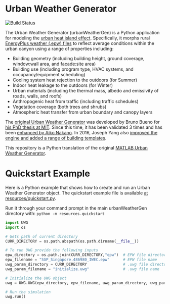 # Urban Weather Generator

[![Build Status](https://travis-ci.org/saeranv/UWG_Python.svg?branch=master)](https://travis-ci.org/saeranv/UWG_Python)

The Urban Weather Generator (urbanWeatherGen) is a Python application for modeling the [urban heat island effect](https://en.wikipedia.org/wiki/Urban_heat_island).  Specifically, it morphs rural [EnergyPlus weather (.epw) files](http://www.ladybug.tools/epwmap/) to reflect average conditions within the urban canyon using a range of properties including:

* Building geometry (including building height, ground coverage, window:wall area, and facade:site area)
* Building use (including program type, HVAC systems, and occupancy/equipment scheduling)
* Cooling system heat rejection to the outdoors (for Summer)
* Indoor heat leakage to the outdoors (for Winter)
* Urban materials (including the thermal mass, albedo and emissivity of roads, walls, and roofs)
* Anthropogenic heat from traffic (including traffic schedules)
* Vegetation coverage (both trees and shrubs)
* Atmospheric heat transfer from urban boundary and canopy layers

The [original Urban Weather Generator](http://urbanmicroclimate.scripts.mit.edu/uwg.php) was developed by Bruno Bueno for [his PhD thesis at MIT](https://dspace.mit.edu/handle/1721.1/59107).  Since this time, it has been validated 3 times and has been [enhanced by Aiko Nakano](https://dspace.mit.edu/handle/1721.1/108779).  In 2016, Joseph Yang also [improved the engine and added a range of building templates](https://dspace.mit.edu/handle/1721.1/107347).

This repository is a Python translation of the original [MATLAB Urban Weather Generator](https://github.com/hansukyang/UWG_Matlab).

# Quickstart Example
Here is a Python example that shows how to create and run an Urban Weather Generator object. The quickstart example file is available [at resources/quickstart.py](https://github.com/ladybug-tools/urbanWeatherGen/resources/quickstart.py).

Run it through your command prompt in the main urbanWeatherGen directory with:
```python -m resources.quickstart```

```python
import UWG
import os

# Gets path of current directory
CURR_DIRECTORY = os.path.abspath(os.path.dirname(__file__))

# To run UWG provide the following inputs
epw_directory = os.path.join(CURR_DIRECTORY,"epw")  # EPW file directory
epw_filename = "SGP_Singapore.486980_IWEC.epw"      # EPW file name
uwg_param_directory = CURR_DIRECTORY                # .uwg file directory
uwg_param_filename = "initialize.uwg"               # .uwg file name

# Initialize the UWG object
uwg = UWG.UWG(epw_directory, epw_filename, uwg_param_directory, uwg_param_filename)

# Run the simulation
uwg.run()
```
